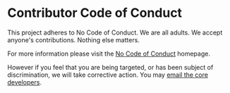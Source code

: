 # Contributor Code of Conduct

This project adheres to No Code of Conduct.  We are all adults.  We accept anyone's contributions.  Nothing else matters.

For more information please visit the [No Code of Conduct](https://github.com/domgetter/NCoC) homepage.

However if you feel that you are being targeted, or has been subject of discrimination, we will take corrective action. You may [email the core developers](mailto:hello@vignette.org).